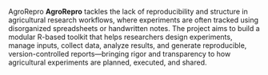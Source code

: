 
AgroRepro
**AgroRepro** tackles the lack of reproducibility and structure in agricultural research workflows, 
where experiments are often tracked using disorganized spreadsheets or handwritten notes. 
The project aims to build a modular R-based toolkit that helps researchers design experiments, manage inputs, 
collect data, analyze results, and generate reproducible, version-controlled reports—bringing rigor and 
transparency to how agricultural experiments are planned, executed, and shared.
